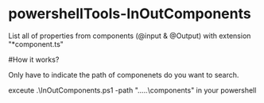 # powershellTools-InOutComponents
List all of properties from components (@input &amp; @Output) with extension "*component.ts"

#How it works?

Only have to indicate the path of componenets do you want to search.

exceute .\InOutComponents.ps1 -path ".....\components" in your powershell
